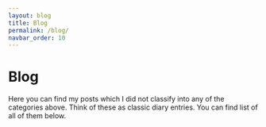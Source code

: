 ```yaml
---
layout: blog
title: Blog
permalink: /blog/
navbar_order: 10
---
```


# Blog

Here you can find my posts which I did not classify into any of the categories above. Think of these as classic diary entries. You can find list of all of them below.
